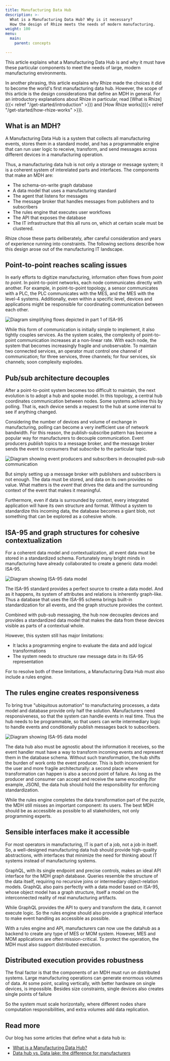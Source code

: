 ```yaml
---
title: Manufacturing Data Hub
description: >-
  What is a Manufacturing Data Hub? Why is it necessary?
  How the design of Rhize meets the needs of modern manufacturing.
weight: 100
menu:
  main:
    parent: concepts

---
```


This article explains what a Manufacturing Data Hub is and why it must have these particular components to meet the needs of large, modern manufacturing environments.

In another phrasing, this article explains why Rhize made the choices it did to become the world's first manufacturing data hub.
However, the scope of this article is the design considerations that define an MDH in general.
For an introductory explanations about Rhize in particular, read [What is Rhize]({{< relref "/get-started/introduction" >}}) and [How Rhize works]({{< relref "/get-started/how-rhize-works" >}}). 

## What is an MDH?

A Manufacturing Data Hub is a system that collects all manufacturing events, stores them in a standard model, and has a programmable engine that can run user logic to receive, transform, and send messages across different devices in a manufacturing operation.

Thus, a manufacturing data hub is not only a storage or message system;
it is a coherent system of interelated parts and interfaces.
The components that make an MDH are:
- The schema-on-write graph database
- A data model that uses a manufacturing standard
- The agent that listens for messages
- The message broker that handles messages from publishers and to subscribers
- The rules engine that executes user workflows
- The API that exposes the database
- The IT infrastructure that this all runs on, which at certain scale must be clustered.

Rhize chose these parts deliberately, after careful consideration and years of experience running into constraints.
The following sections describe how this design arose out of the manufacturing IT landscape.


## Point-to-point reaches scaling issues

In early efforts to digitize manufacturing, information often flows from _point to point_.
In point-to-point networks, each node communicates directly with another.
For example, in point-to-point topology, a sensor communicates with a PLC, the PLC communicates with the MES, and the MES with the level-4 systems. 
Additionally, even within a specific level, devices and applications might be responsible for coordinating communication between each other.

![Diagram simplifying flows depicted in part 1 of ISA-95](/images/arch/diagram-rhize-l3-l4-information-flows.png)

While this form of communication is initially simple to implement, it also tightly couples services.
As the system scales, the complexity of point-to-point communication increases at a  non-linear rate. With each node, the system that becomes increasingly fragile and unobservable.
To maintain two connected services, an operator must control one channel of communication; for three services, three channels; for four services, six channels; soon complexity explodes.

## Pub/sub architecture decouples

After a point-to-point system becomes too difficult to maintain, the next evolution is to adopt a hub and spoke model.
In this topology, a central hub coordinates communication between nodes.
Some systems achieve this by polling. That is, each device sends a request to the hub at some interval to see if anything changed.

Considering the number of devices and volume of exchange in manufacturing, polling can become a very inefficient use of network bandwidth.
For this reason, the publish-subscribe pattern has become a popular way for manufacturers to decouple communication.
Event producers _publish_ topics to a message broker, and the message broker sends the event to consumers that _subscribe_ to the particular topic.

![Diagram showing event producers and subscribers in decoupled pub-sub communication](/images/arch/diagram-rhize-pubsub-hubspoke.png)


But simply setting up a message broker with publishers and subscribers is not enough.
The data must be stored, and data on its own provides no value.
What matters is the _event_ that drives the data and the surrounding context of the event that makes it meaningful.

Furthermore, even if data is surrounded by context, every integrated application will have its own structure and format. Without a system to standardize this incoming data, the database becomes a giant blob, not something that can be explored as a cohesive whole.

## ISA-95 and graph structures for cohesive contextualization

For a coherent data model and contextualization, all event data must be stored in a standardized schema.
Fortunately many bright minds in manufacturing have already collaborated to create a generic data model: ISA-95.


![Diagram showing ISA-95 data model](/images/arch/diagram-rhize-isa95-schema.png)


The ISA-95 standard provides a perfect source to create a data model.
And as it happens, its system of attributes and relations is inherently graph-like.
Thus a database that uses the ISA-95 schema brings built-in standardization for all events, and the graph structure provides the context.


Combined with pub-sub messaging, the hub now decouples devices and provides a standardized data model that makes the data from these devices visible as parts of a contextual whole.

However, this system still has major limitations:
- It lacks a programming engine to evaluate the data and add logical transformations
- The system needs to structure raw message data in its ISA-95 representation 

For to resolve both of these limitations, a Manufacturing Data Hub must also include a rules engine.

## The rules engine creates responsiveness

To bring true "ubiquitous automation" to manufacturing processes, a data model and database provide only half the solution.
Manufacturers need responsiveness, so that the system can handle events in real time.
Thus the hub needs to be programmable, so that users can write intermediary logic to handle events and conditionally publish messages back to subscribers.

![Diagram showing ISA-95 data model](/images/arch/diagram-rhize-bpmn-eda.png)

The data hub also must be agnostic about the information it receives, so the event handler must have a way to transform incoming events and represent them in the database schema.
Without such transformation, the hub shifts the burden of work onto the event producer.
This is both inconvenient for the user and more fragile architecturally:
a second place where transformation can happen is also a second point of failure.
As long as the producer and consumer can accept and receive the same encoding (for example, JSON), the data hub should hold the responsibility for enforcing standardization.

While the rules engine completes the data transformation part of the puzzle,
the MDH still misses an important component: its users.
The best MDH should be as accessible as possible to all stakeholders, not only programming experts. 

## Sensible interfaces make it accessible

For most operators in manufacturing, IT is part of a job, not a job in itself.
So, a well-designed manufacturing data hub should provide high-quality abstractions,
with interfaces that minimize the need for thinking about IT systems instead of manufacturing systems.

GraphQL, with its single endpoint and precise controls, makes an ideal API interface for the MDH graph database. 
Queries resemble the structure of the data itself, requiring no recursive joins or intermediary object-relation models.
GraphQL also pairs perfectly with a data model based on ISA-95, whose object model has a graph structure, itself a model on the interconnected reality of real manufacturing artifacts.

While GraphQL provides the API to query and transform the data, it cannot execute logic.
So the rules engine should also provide a graphical interface to make event handling as accessible as possible.

With a rules engine and API, manufacturers can now use the datahub as a backend to create any type of MES or MOM system.
However, MES and MOM applications are often mission-critical.
To protect the operation, the MDH must also support distributed execution.

## Distributed execution provides robustness

The final factor is that the components of an MDH must run on distributed systems.
Large manufacturing operations can generate enormous volumes of data.
At some point, scaling vertically, with better hardware on single devices, is impossible.
Besides size constraints, single devices also creates single points of failure

So the system must scale horizontally, where different nodes share computation responsibilities,
and extra volumes add data replication.

## Read more

Our blog has some articles that define what a data hub is:

- [What is a Manufacturing Data Hub?](https://rhize.com/blog/what-is-a-manufacturing-data-hub/)
- [Data hub vs. Data lake: the difference for manufacturers](https://rhize.com/blog/manufacturing-data-hub-vs-data-lake/)

